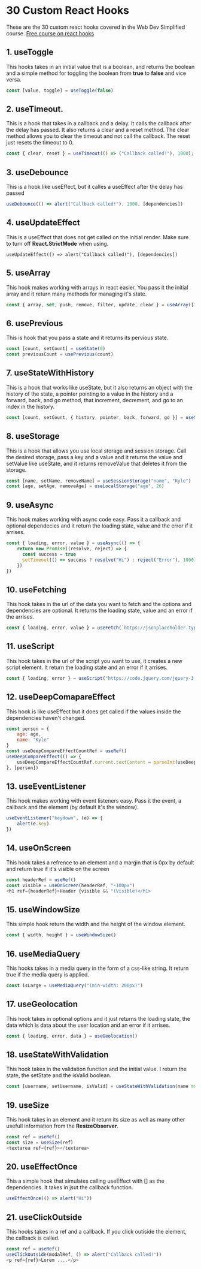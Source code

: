 # 30 Custom React Hooks 
These are the 30 custom react hooks covered in the Web Dev Simplified course. [Free course on react hooks](https://courses.webdevsimplified.com/react-hooks-simplified)

## 1. useToggle
This hooks takes in an initial value that is a boolean, and returns the boolean and a simple method for toggling the boolean from **true** to **false** and vice versa.
```js
const [value, toggle] = useToggle(false)
```

## 2. useTimeout.
This is a hook that takes in a callback and a delay. It calls the callback after the delay has passed. It also returns a clear and a reset method. The clear method allows you to clear the timeout and not call the callback. The reset just resets the timeout to 0.
```js
const { clear, reset } = useTimeout(() => ("Callback called!"), 1000);
```

## 3. useDebounce
This is a hook like useEffect, but it calles a useEffect after the delay has passed
``` js
useDebounce(() => alert("Callback called!"), 1000, [dependencies])
```

## 4. useUpdateEffect
This is a useEffect that does not get called on the initial render. Make sure to turn off **React.StrictMode** when using.
```
useUpdateEffect(() => alert("Callback called!"), [dependencies])
```

## 5. useArray 
This hook makes working with arrays in react easier. You pass it the initial array and it return many methods for managing it's state.
``` js
const { array, set, push, remove, filter, update, clear } = useArray([1, 2, 3, 4, 5, 6])
```

## 6. usePrevious 
This is hook that you pass a state and it returns its pervious state.
```js
const [count, setCount] = useState(0)
const previousCount = usePrevious(count)
```

## 7. useStateWithHistory
This is a hook that works like useState, but it also returns an object with the history of the state, a pointer pointing to a value in the history and a forward, back, and go method, that increment, decrement, and go to an index in the history.
``` js
const [count, setCount, { history, pointer, back, forward, go }] = useStateWithHistory(1)
```

## 8. useStorage
This is a hook that allows you use local storage and session storage. Call the desired storage, pass a key and a value and it returns the value and setValue like useState, and it returns removeValue that deletes it from the storage.
```js
const [name, setName, removeName] = useSessionStorage("name", "Kyle")
const [age, setAge, removeAge] = useLocalStorage("age", 26)
```

## 9. useAsync
This hook makes working with async code easy. Pass it a callback and optional dependecies and it return the loading state, value and the error if it arrises.
``` js
const { loading, error, value } = useAsync(() => {
    return new Promise((resolve, reject) => {
      const success = true
      setTimeout(() => success ? resolve("Hi") : reject("Error"), 1000)
    })
})
```

## 10. useFetching
This hook takes in the url of the data you want to fetch and the options and dependencies are optional. It returns the loading state, value and an error if the arrises.
``` js
const { loading, error, value } = useFetch(`https://jsonplaceholder.typicode.com/todos/${id}`, {}, [id])
```

## 11. useScript
This hook takes in the url of the script you want to use, it creates a new script element. It return the loading state and an error if it arrises.
``` js
const { loading, error } = useScript("https://code.jquery.com/jquery-3.7.1.slim.js")
```

## 12. useDeepComapareEffect
This hook is like useEffect but it does get called if the values inside the dependencies haven't changed.
``` js
const person = { 
    age: age,
    name: "Kyle"
}
const useDeepCompareEffectCountRef = useRef()
useDeepCompareEffect(() => {
    useDeepCompareEffectCountRef.current.textContent = parseInt(useDeepCompareEffectCountRef.current.textContent) + 1
}, [person])
```
## 13. useEventListener
This hook makes working with event listeners easy. Pass it the event, a callback and the element (by default it's the window). 
``` js
useEventListener("keydown", (e) => {
    alert(e.key)
})
```

## 14. useOnScreen
This hook takes a refrence to an element and a margin that is 0px by default and return true if it's visible on the screen
``` js
const headerRef = useRef()
const visible = useOnScreen(headerRef, "-100px")
<h1 ref={headerRef}>Header {visible && "(Visible)</h1>

```
## 15. useWindowSize
This simple hook return the width and the height of the window element.
``` js
const { width, height } = useWindowSize()
```

## 16. useMediaQuery
This hooks takes in a media query in the form of a css-like string. It return true if the media query is applied.
``` js
const isLarge = useMediaQuery("(min-width: 200px)")
```

## 17. useGeolocation
This hook takes in optional options and it just returns the loading state, the data which is data about the user location and an error if it arrises.
``` js
const { loading, error, data } = useGeolocation()
```

## 18. useStateWithValidation
This hook takes in the validation function and the initial value. I return the state, the setState and the isValid boolean.
```js
const [username, setUsername, isValid] = useStateWithValidation(name => name.length > 5, "")
```

## 19. useSize
This hook takes in an element and it return its size as well as many other usefull information from the **ResizeObserver**.
```js
const ref = useRef()
const size = useSize(ref)
<textarea ref={ref}></textarea>
```

## 20. useEffectOnce
This a simple hook that simulates calling useEffect with [] as the dependencies. It takes in jsut the callback function.
```js
useEffectOnce(() => alert("Hi"))
```

## 21. useClickOutside
This hooks takes in a ref and a callback. If you click outiside the element, the callback is called.
``` js
const ref = useRef()
useClickOutside(modalRef, () => alert("Callback called!"))
<p ref={ref}>Lorem ....</p>
```

